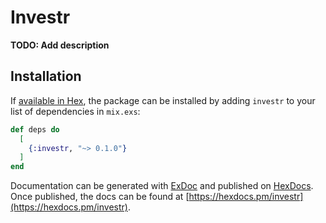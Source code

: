 # Investr

**TODO: Add description**

## Installation

If [available in Hex](https://hex.pm/docs/publish), the package can be installed
by adding `investr` to your list of dependencies in `mix.exs`:

```elixir
def deps do
  [
    {:investr, "~> 0.1.0"}
  ]
end
```

Documentation can be generated with [ExDoc](https://github.com/elixir-lang/ex_doc)
and published on [HexDocs](https://hexdocs.pm). Once published, the docs can
be found at [https://hexdocs.pm/investr](https://hexdocs.pm/investr).

